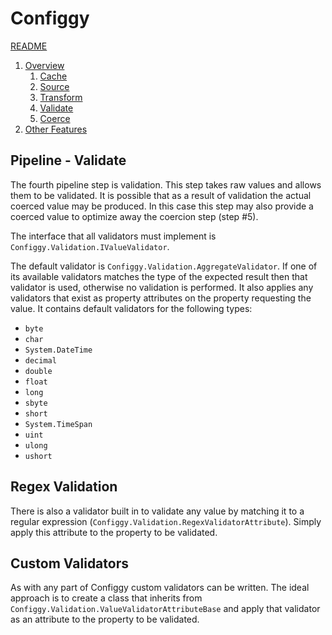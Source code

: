 # Configgy

[README](../../README.md)

1. [Overview](../1-Overview.md)
    1. [Cache](1-Cache.md)
    2. [Source](2-Source.md)
    3. [Transform](3-Transform.md)
    4. [Validate](4-Validate.md)
    5. [Coerce](5-Coerce.md)
2. [Other Features](../2-Other.md)

## Pipeline - Validate

The fourth pipeline step is validation. This step takes raw values and allows them to be validated. It is possible that as a result of validation the actual coerced value may be produced. In this case this step may also provide a coerced value to optimize away the coercion step (step #5).

The interface that all validators must implement is `Configgy.Validation.IValueValidator`.

The default validator is `Configgy.Validation.AggregateValidator`. If one of its available validators matches the type of the expected result then that validator is used, otherwise no validation is performed. It also applies any validators that exist as property attributes on the property requesting the value. It contains default validators for the following types:

* `byte`
* `char`
* `System.DateTime`
* `decimal`
* `double`
* `float`
* `long`
* `sbyte`
* `short`
* `System.TimeSpan`
* `uint`
* `ulong`
* `ushort`

## Regex Validation

There is also a validator built in to validate any value by matching it to a regular expression (`Configgy.Validation.RegexValidatorAttribute`). Simply apply this attribute to the property to be validated.

## Custom Validators

As with any part of Configgy custom validators can be written. The ideal approach is to create a class that inherits from `Configgy.Validation.ValueValidatorAttributeBase` and apply that validator as an attribute to the property to be validated.